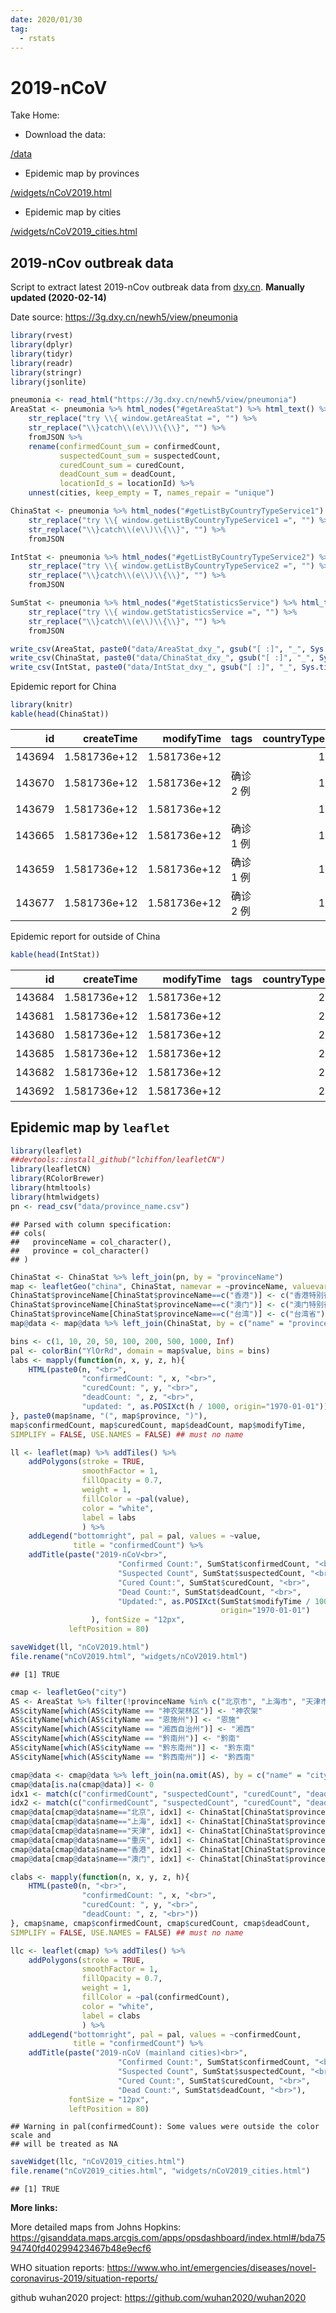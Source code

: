 ```yaml
---
date: 2020/01/30
tag:
  - rstats
---
```


# 2019-nCoV
Take Home:

* Download the data: 

[/data](https://github.com/hutuben/hutuben.github.io/tree/master/data)

* Epidemic map by provinces

[/widgets/nCoV2019.html](https://takehomessage.com/widgets/nCoV2019.html)

* Epidemic map by cities

[/widgets/nCoV2019_cities.html](https://takehomessage.com/widgets/nCoV2019_cities.html)

## 2019-nCov outbreak data
Script to extract latest 2019-nCov outbreak data from [dxy.cn](https://dxy.cn). **Manually updated (2020-02-14)** 

Date source: https://3g.dxy.cn/newh5/view/pneumonia

```r
library(rvest)
library(dplyr)
library(tidyr)
library(readr)
library(stringr)
library(jsonlite)

pneumonia <- read_html("https://3g.dxy.cn/newh5/view/pneumonia")
AreaStat <- pneumonia %>% html_nodes("#getAreaStat") %>% html_text() %>%
    str_replace("try \\{ window.getAreaStat =", "") %>%
    str_replace("\\}catch\\(e\\)\\{\\}", "") %>%
    fromJSON %>%
    rename(confirmedCount_sum = confirmedCount,
           suspectedCount_sum = suspectedCount,
           curedCount_sum = curedCount,
           deadCount_sum = deadCount,
           locationId_s = locationId) %>%
    unnest(cities, keep_empty = T, names_repair = "unique")

ChinaStat <- pneumonia %>% html_nodes("#getListByCountryTypeService1") %>% html_text() %>%
    str_replace("try \\{ window.getListByCountryTypeService1 =", "") %>%
    str_replace("\\}catch\\(e\\)\\{\\}", "") %>%
    fromJSON

IntStat <- pneumonia %>% html_nodes("#getListByCountryTypeService2") %>% html_text() %>%
    str_replace("try \\{ window.getListByCountryTypeService2 =", "") %>%
    str_replace("\\}catch\\(e\\)\\{\\}", "") %>%
    fromJSON

SumStat <- pneumonia %>% html_nodes("#getStatisticsService") %>% html_text() %>%
    str_replace("try \\{ window.getStatisticsService =", "") %>%
    str_replace("\\}catch\\(e\\)\\{\\}", "") %>%
    fromJSON

write_csv(AreaStat, paste0("data/AreaStat_dxy_", gsub("[ :]", "_", Sys.time()), ".csv"))
write_csv(ChinaStat, paste0("data/ChinaStat_dxy_", gsub("[ :]", "_", Sys.time()), ".csv"))
write_csv(IntStat, paste0("data/IntStat_dxy_", gsub("[ :]", "_", Sys.time()), ".csv"))
```

Epidemic report for China

```r
library(knitr)
kable(head(ChinaStat))
```



|     id|   createTime|   modifyTime|tags      | countryType|continents |provinceId |provinceName   |provinceShortName |cityName | currentConfirmedCount| confirmedCount| suspectedCount| curedCount| deadCount|comment | sort|operator   | locationId|
|------:|------------:|------------:|:---------|-----------:|:----------|:----------|:--------------|:-----------------|:--------|---------------------:|--------------:|--------------:|----------:|---------:|:-------|----:|:----------|----------:|
| 143694| 1.581736e+12| 1.581736e+12|          |           1|           |54         |西藏自治区     |西藏              |         |                     0|              1|              0|          1|         0|        |    0|zhangjing1 |     540000|
| 143670| 1.581736e+12| 1.581736e+12|确诊 2 例 |           1|           |67         |澳门           |澳门              |         |                     7|             10|              0|          3|         0|        |   23|zhangjing1 |     820000|
| 143679| 1.581736e+12| 1.581736e+12|          |           1|           |63         |青海省         |青海              |         |                     7|             18|              0|         11|         0|        |   40|zhangjing1 |     630000|
| 143665| 1.581736e+12| 1.581736e+12|确诊 1 例 |           1|           |68         |台湾           |台湾              |         |                    17|             18|              0|          1|         0|        |   27|zhangjing1 |     710000|
| 143659| 1.581736e+12| 1.581736e+12|确诊 1 例 |           1|           |64         |宁夏回族自治区 |宁夏              |         |                    43|             70|              0|         27|         0|        |   31|zhangjing1 |     640000|
| 143677| 1.581736e+12| 1.581736e+12|确诊 2 例 |           1|           |62         |甘肃省         |甘肃              |         |                    49|             90|              0|         39|         2|        |   25|zhangjing1 |     620000|

Epidemic report for outside of China

```r
kable(head(IntStat))
```



|     id|   createTime|   modifyTime|tags | countryType|continents |provinceId |provinceName |provinceShortName |cityName | currentConfirmedCount| confirmedCount| suspectedCount| curedCount| deadCount|comment | sort|operator   | locationId|
|------:|------------:|------------:|:----|-----------:|:----------|:----------|:------------|:-----------------|:--------|---------------------:|--------------:|--------------:|----------:|---------:|:-------|----:|:----------|----------:|
| 143684| 1.581736e+12| 1.581736e+12|     |           2|亚洲       |6          |日本         |                  |         |                   243|            253|              0|          9|         1|        |    0|zhangjing1 |     951002|
| 143681| 1.581736e+12| 1.581736e+12|     |           2|亚洲       |3          |新加坡       |                  |         |                    50|             67|              0|         17|         0|        |    0|zhangjing1 |     952009|
| 143680| 1.581736e+12| 1.581736e+12|     |           2|亚洲       |2          |泰国         |                  |         |                    23|             33|              0|         10|         0|        |    0|zhangjing1 |     952010|
| 143685| 1.581736e+12| 1.581736e+12|     |           2|亚洲       |7          |韩国         |                  |         |                    21|             28|              0|          7|         0|        |    0|zhangjing1 |     951004|
| 143682| 1.581736e+12| 1.581736e+12|     |           2|亚洲       |4          |马来西亚     |                  |         |                    16|             19|              0|          3|         0|        |    0|zhangjing1 |     952007|
| 143692| 1.581736e+12| 1.581736e+12|     |           2|欧洲       |10         |德国         |                  |         |                    15|             16|              0|          1|         0|        |    0|zhangjing1 |     963003|


## Epidemic map by `leaflet`

```r
library(leaflet)
##devtools::install_github("lchiffon/leafletCN")
library(leafletCN)
library(RColorBrewer)
library(htmltools)
library(htmlwidgets)
pn <- read_csv("data/province_name.csv")
```

```
## Parsed with column specification:
## cols(
##   provinceName = col_character(),
##   province = col_character()
## )
```

```r
ChinaStat <- ChinaStat %>% left_join(pn, by = "provinceName")
map <- leafletGeo("china", ChinaStat, namevar = ~provinceName, valuevar = ~confirmedCount)
ChinaStat$provinceName[ChinaStat$provinceName==c("香港")] <- c("香港特别行政区")
ChinaStat$provinceName[ChinaStat$provinceName==c("澳门")] <- c("澳门特别行政区")
ChinaStat$provinceName[ChinaStat$provinceName==c("台湾")] <- c("台湾省")
map@data <- map@data %>% left_join(ChinaStat, by = c("name" = "provinceName"))

bins <- c(1, 10, 20, 50, 100, 200, 500, 1000, Inf)
pal <- colorBin("YlOrRd", domain = map$value, bins = bins)
labs <- mapply(function(n, x, y, z, h){
    HTML(paste0(n, "<br>",
                "confirmedCount: ", x, "<br>",
                "curedCount: ", y, "<br>",
                "deadCount: ", z, "<br>",
                "updated: ", as.POSIXct(h / 1000, origin="1970-01-01")))
}, paste0(map$name, "(", map$province, ")"),
map$confirmedCount, map$curedCount, map$deadCount, map$modifyTime,
SIMPLIFY = FALSE, USE.NAMES = FALSE) ## must no name

ll <- leaflet(map) %>% addTiles() %>%
    addPolygons(stroke = TRUE,
                smoothFactor = 1,
                fillOpacity = 0.7,
                weight = 1,
                fillColor = ~pal(value),
                color = "white",
                label = labs
                ) %>%    
    addLegend("bottomright", pal = pal, values = ~value,
              title = "confirmedCount") %>%
    addTitle(paste("2019-nCoV<br>",
                        "Confirmed Count:", SumStat$confirmedCount, "<br>",
                        "Suspected Count", SumStat$suspectedCount, "<br>",
                        "Cured Count:", SumStat$curedCount, "<br>",
                        "Dead Count:", SumStat$deadCount, "<br>",
                        "Updated:", as.POSIXct(SumStat$modifyTime / 1000,
                                               origin="1970-01-01")
                  ), fontSize = "12px",
             leftPosition = 80)

saveWidget(ll, "nCoV2019.html")
file.rename("nCoV2019.html", "widgets/nCoV2019.html")
```

```
## [1] TRUE
```

<iframeComp ihtml="/widgets/nCoV2019.html"></iframeComp>


```r
cmap <- leafletGeo("city")
AS <- AreaStat %>% filter(!provinceName %in% c("北京市", "上海市", "天津市", "重庆市", "香港", "台湾", "澳门"))
AS$cityName[which(AS$cityName == "神农架林区")] <- "神农架"
AS$cityName[which(AS$cityName == "恩施州")] <- "恩施"
AS$cityName[which(AS$cityName == "湘西自治州")] <- "湘西"
AS$cityName[which(AS$cityName == "黔南州")] <- "黔南"
AS$cityName[which(AS$cityName == "黔东南州")] <- "黔东南"
AS$cityName[which(AS$cityName == "黔西南州")] <- "黔西南"

cmap@data <- cmap@data %>% left_join(na.omit(AS), by = c("name" = "cityName"))
cmap@data[is.na(cmap@data)] <- 0
idx1 <- match(c("confirmedCount", "suspectedCount", "curedCount", "deadCount"), colnames(cmap@data))
idx2 <- match(c("confirmedCount", "suspectedCount", "curedCount", "deadCount"), colnames(ChinaStat))
cmap@data[cmap@data$name=="北京", idx1] <- ChinaStat[ChinaStat$provinceShortName=="北京", idx2]
cmap@data[cmap@data$name=="上海", idx1] <- ChinaStat[ChinaStat$provinceShortName=="上海", idx2]
cmap@data[cmap@data$name=="天津", idx1] <- ChinaStat[ChinaStat$provinceShortName=="天津", idx2]
cmap@data[cmap@data$name=="重庆", idx1] <- ChinaStat[ChinaStat$provinceShortName=="重庆", idx2]
cmap@data[cmap@data$name=="香港", idx1] <- ChinaStat[ChinaStat$provinceShortName=="香港", idx2]
cmap@data[cmap@data$name=="澳门", idx1] <- ChinaStat[ChinaStat$provinceShortName=="澳门", idx2]

clabs <- mapply(function(n, x, y, z, h){
    HTML(paste0(n, "<br>",
                "confirmedCount: ", x, "<br>",
                "curedCount: ", y, "<br>",
                "deadCount: ", z, "<br>"))
}, cmap$name, cmap$confirmedCount, cmap$curedCount, cmap$deadCount,
SIMPLIFY = FALSE, USE.NAMES = FALSE) ## must no name

llc <- leaflet(cmap) %>% addTiles() %>%
    addPolygons(stroke = TRUE,
                smoothFactor = 1,
                fillOpacity = 0.7,
                weight = 1,
                fillColor = ~pal(confirmedCount),
                color = "white",
                label = clabs
                ) %>%    
    addLegend("bottomright", pal = pal, values = ~confirmedCount,
              title = "confirmedCount") %>%
    addTitle(paste("2019-nCoV (mainland cities)<br>",
                        "Confirmed Count:", SumStat$confirmedCount, "<br>",
                        "Suspected Count", SumStat$suspectedCount, "<br>",
                        "Cured Count:", SumStat$curedCount, "<br>",
                        "Dead Count:", SumStat$deadCount, "<br>"),
             fontSize = "12px",
             leftPosition = 80)
```

```
## Warning in pal(confirmedCount): Some values were outside the color scale and
## will be treated as NA
```

```r
saveWidget(llc, "nCoV2019_cities.html")
file.rename("nCoV2019_cities.html", "widgets/nCoV2019_cities.html")
```

```
## [1] TRUE
```

<iframeComp ihtml="/widgets/nCoV2019_cities.html"></iframeComp>

**More links:**

More detailed maps from Johns Hopkins: <https://gisanddata.maps.arcgis.com/apps/opsdashboard/index.html#/bda7594740fd40299423467b48e9ecf6>

WHO situation reports: <https://www.who.int/emergencies/diseases/novel-coronavirus-2019/situation-reports/>

github wuhan2020 project: <https://github.com/wuhan2020/wuhan2020>
